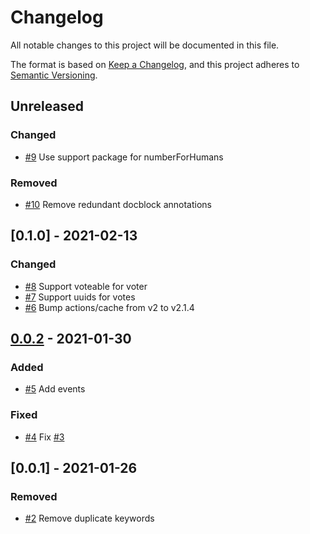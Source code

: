 # Changelog

All notable changes to this project will be documented in this file.

The format is based on [Keep a Changelog](https://keepachangelog.com/en/1.0.0/), and this project adheres
to [Semantic Versioning](https://semver.org/spec/v2.0.0.html).

<!-- changelog-linker -->

## Unreleased

### Changed

- [#9] Use support package for numberForHumans

### Removed

- [#10] Remove redundant docblock annotations

## [0.1.0] - 2021-02-13

### Changed

- [#8] Support voteable for voter
- [#7] Support uuids for votes
- [#6] Bump actions/cache from v2 to v2.1.4

## [0.0.2] - 2021-01-30

### Added

- [#5] Add events

### Fixed

- [#4] Fix [#3]

## [0.0.1] - 2021-01-26

### Removed

- [#2] Remove duplicate keywords

[#2]: https://github.com/laravel-interaction/vote/pull/2

[#5]: https://github.com/laravel-interaction/vote/pull/5

[#4]: https://github.com/laravel-interaction/vote/pull/4

[#3]: https://github.com/laravel-interaction/vote/pull/3
[#8]: https://github.com/laravel-interaction/vote/pull/8
[#7]: https://github.com/laravel-interaction/vote/pull/7
[#6]: https://github.com/laravel-interaction/vote/pull/6
[0.0.2]: https://github.com/laravel-interaction/vote/compare/0.0.1...0.0.2
[#10]: https://github.com/laravel-interaction/vote/pull/10
[#9]: https://github.com/laravel-interaction/vote/pull/9
